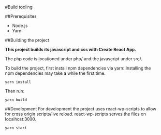 #Build tooling

##Prerequisites
- Node.js
- Yarn

##Building the project

**This project builds its javascript and css with Create React App.**

The php code is locationed under php/ and the javascript under src/.

To build the project, first install npm dependencies via yarn:
Installing the npm dependencies may take a while the first time.

```
yarn install
```

Then run:
```
yarn build
```


##Development
For development the project uses react-wp-scripts to allow for cross origin scripts/live reload.
react-wp-scripts serves the files on localhost:3000.
```
yarn start
```